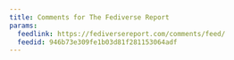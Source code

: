 ```yaml
---
title: Comments for The Fediverse Report
params:
  feedlink: https://fediversereport.com/comments/feed/
  feedid: 946b73e309fe1b03d81f281153064adf
---
```

